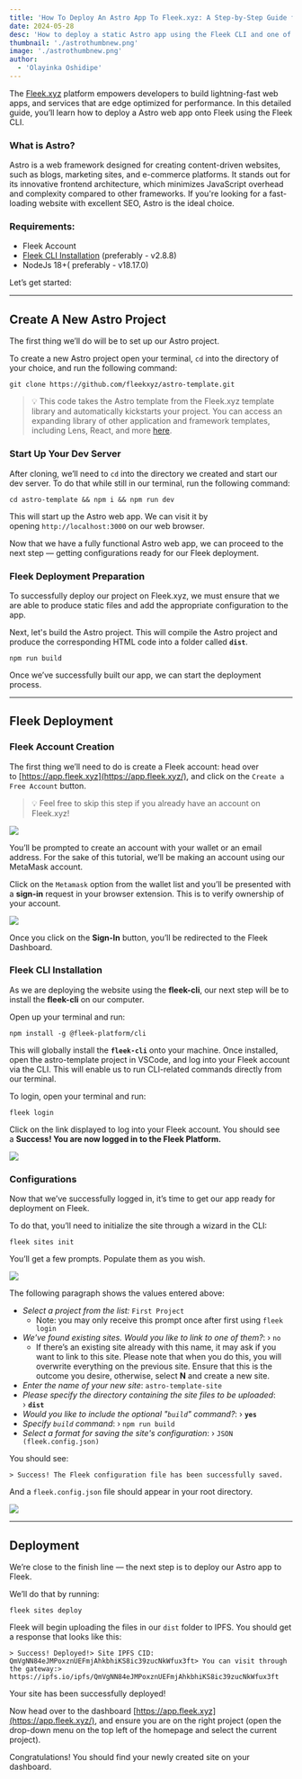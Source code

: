 ```yaml
---
title: 'How To Deploy An Astro App To Fleek.xyz: A Step-by-Step Guide for Developers'
date: 2024-05-28
desc: 'How to deploy a static Astro app using the Fleek CLI and one of our ready-to-use templates'
thumbnail: './astrothumbnew.png'
image: './astrothumbnew.png'
author:
  - 'Olayinka Oshidipe'
---
```


The [Fleek.xyz](https://app.fleek.xyz/projects/clpr76gbq0000jt0861oo66rh/home/) platform empowers developers to build lightning-fast web apps, and services that are edge optimized for performance. In this detailed guide, you’ll learn how to deploy a Astro web app onto Fleek using the Fleek CLI.

### What is Astro?

Astro is a web framework designed for creating content-driven websites, such as blogs, marketing sites, and e-commerce platforms. It stands out for its innovative frontend architecture, which minimizes JavaScript overhead and complexity compared to other frameworks. If you're looking for a fast-loading website with excellent SEO, Astro is the ideal choice.

### Requirements:

- Fleek Account
- [Fleek CLI Installation](https://app.fleek.xyz/) (preferably - v2.8.8)
- NodeJs 18+( preferably - v18.17.0)

Let’s get started:

---

## Create A New Astro Project

The first thing we’ll do will be to set up our Astro project.

To create a new Astro project open your terminal, `cd` into the directory of your choice, and run the following command:

```
git clone https://github.com/fleekxyz/astro-template.git
```

> 💡 This code takes the Astro template from the Fleek.xyz template library and automatically kickstarts your project. You can access an expanding library of other application and framework templates, including Lens, React, and more [here](https://app.fleek.xyz/templates/).

### Start Up Your Dev Server

After cloning, we’ll need to `cd` into the directory we created and start our dev server. To do that while still in our terminal, run the following command:

```
cd astro-template && npm i && npm run dev
```

This will start up the Astro web app. We can visit it by opening `http://localhost:3000` on our web browser.

Now that we have a fully functional Astro web app, we can proceed to the next step — getting configurations ready for our Fleek deployment.

### Fleek Deployment Preparation

To successfully deploy our project on Fleek.xyz, we must ensure that we are able to produce static files and add the appropriate configuration to the app.

Next, let's build the Astro project. This will compile the Astro project and produce the corresponding HTML code into a folder called **`dist`**.

```
npm run build
```

Once we’ve successfully built our app, we can start the deployment process.

---

## Fleek Deployment

### Fleek Account Creation

The first thing we’ll need to do is create a Fleek account: head over to [https://app.fleek.xyz](https://app.fleek.xyz/), and click on the `Create a Free Account` button.

> 💡 Feel free to skip this step if you already have an account on Fleek.xyz!

![](./welcome.png)

You’ll be prompted to create an account with your wallet or an email address. For the sake of this tutorial, we’ll be making an account using our MetaMask account.

Click on the `Metamask` option from the wallet list and you’ll be presented with a **sign-in** request in your browser extension. This is to verify ownership of your account.

![](./ghnextjs2.png)

Once you click on the **Sign-In** button, you’ll be redirected to the Fleek Dashboard.

### Fleek CLI Installation

As we are deploying the website using the **fleek-cli**, our next step will be to install the **fleek-cli** on our computer.

Open up your terminal and run:

```
npm install -g @fleek-platform/cli
```

This will globally install the **`fleek-cli`** onto your machine. Once installed, open the astro-template project in VSCode, and log into your Fleek account via the CLI. This will enable us to run CLI-related commands directly from our terminal.

To login, open your terminal and run:

```
fleek login
```

Click on the link displayed to log into your Fleek account. You should see a **Success! You are now logged in to the Fleek Platform.**

![](./fleekloginastro.png)

### Configurations

Now that we’ve successfully logged in, it’s time to get our app ready for deployment on Fleek.

To do that, you’ll need to initialize the site through a wizard in the CLI:

```
fleek sites init
```

You’ll get a few prompts. Populate them as you wish.

![](./fleekinitastro.png)

The following paragraph shows the values entered above:

- _Select a project from the list:_ `First Project`
  - Note: you may only receive this prompt once after first using `fleek login`
- _We've found existing sites. Would you like to link to one of them?_: › `no`
  - If there’s an existing site already with this name, it may ask if you want to link to this site. Please note that when you do this, you will overwrite everything on the previous site. Ensure that this is the outcome you desire, otherwise, select **N** and create a new site.
- _Enter the name of your new site_: `astro-template-site`
- _Please specify the directory containing the site files to be uploaded_: › **`dist`**
- _Would you like to include the optional "`build`" command?_: › **`yes`**
- _Specify `build` command_: › `npm run build`
- _Select a format for saving the site's configuration_: › `JSON (fleek.config.json)`

You should see:

`> Success! The Fleek configuration file has been successfully saved.`

And a `fleek.config.json` file should appear in your root directory.

![](./fleekconfigastro.png)

---

## Deployment

We’re close to the finish line — the next step is to deploy our Astro app to Fleek.

We’ll do that by running:

```
fleek sites deploy
```

Fleek will begin uploading the files in our `dist` folder to IPFS. You should get a response that looks like this:

```
> Success! Deployed!> Site IPFS CID: QmVgNN84eJMPoxznUEFmjAhkbhiKS8ic39zucNkWfux3ft> You can visit through the gateway:> https://ipfs.io/ipfs/QmVgNN84eJMPoxznUEFmjAhkbhiKS8ic39zucNkWfux3ft
```

Your site has been successfully deployed!

Now head over to the dashboard [https://app.fleek.xyz](https://app.fleek.xyz/), and ensure you are on the right project (open the drop-down menu on the top left of the homepage and select the current project).

Congratulations! You should find your newly created site on your dashboard.
